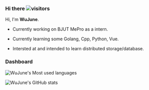 <!-- ### Hi there 👋 -->
### Hi there ![visitors](https://visitor-badge.glitch.me/badge?page_id=WuJune.WuJune)

<!--
**WuJune/WuJune** is a ✨ _special_ ✨ repository because its `README.md` (this file) appears on your GitHub profile.

Here are some ideas to get you started:

- 🔭 I’m currently working on ...
- 🌱 I’m currently learning ...
- 👯 I’m looking to collaborate on ...
- 🤔 I’m looking for help with ...
- 💬 Ask me about ...
- 📫 How to reach me: ...
- 😄 Pronouns: ...
- ⚡ Fun fact: ...
-->

Hi, I'm **WuJune**.

* Currently working on BJUT MePro as a intern.

* Currently learning some Golang, Cpp, Python, Vue.

<!-- * looking to collaborate on distributed storage or database. -->
* Intersted at and intended to learn distributed storage/database.


### Dashboard

<!-- ![WuJune's Most used languages](https://github-readme-stats.vercel.app/api/top-langs/?username=WuJune&layout=compact&langs_count=10&count_private=true) -->
![WuJune's Most used languages](https://github-readme-stats.vercel.app/api/top-langs/?username=WuJune&langs_count=10&layout=compact&count_private=true&hide=html,css)

<!-- [![WuJune's GitHub stats](https://github-readme-stats.vercel.app/api?username=WuJune)](https://github.com/anuraghazra/github-readme-stats) -->
![WuJune's GitHub stats](https://github-readme-stats.vercel.app/api?username=WuJune&hide=issues&show_icons=true)

